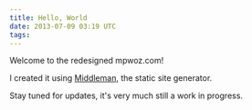 ```yaml
---
title: Hello, World
date: 2013-07-09 03:19 UTC
tags:
---
```



Welcome to the redesigned mpwoz.com! 

I created it using [Middleman](http://middlemanapp.com), the static site generator.

Stay tuned for updates, it's very much still a work in progress.




